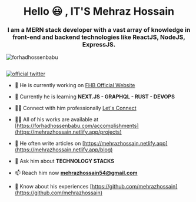 <!-- Heading Section -->
<h1 align="center">Hello 😃 , IT'S Mehraz Hossain</h1>
<h3 align="center">I am a MERN stack developer with a vast array of knowledge in front-end and backend technologies like ReactJS, NodeJS, ExpressJS.</h3>

<!-- Trophy -->
<p align="left"> <img src="https://komarev.com/ghpvc/?username=forhadhossenbabu&label=Profile%20views&color=0e75b6&style=flat" alt="forhadhossenbabu" /> </p>

<p align="left"> <a href="https://github.com/ryo-ma/github-profile-trophy"><img src="https://github-profile-trophy.vercel.app/?username=forhadhossenbabu" alt="" /></a> </p>

<!-- Social Connectivity -->
<p align="left"> <a href="https://twitter.com/mehraz_h_" target="_blank"><img src="https://img.shields.io/twitter/follow/officialfhb_tw?logo=twitter&style=for-the-badge" alt="official twitter" /></a> </p>

- 🔭 He is currently working on [FHB Official Website](https://mehrazhossain.netlify.app/)

- 🌱 Currently he is learning **NEXT.JS - GRAPHQL - RUST - DEVOPS**

- 👊🏻 Connect with him professionally [Let's Connect](https://mehrazhossain.netlify.app/contact)

- 👨‍💻 All of his works are available at [https://forhadhossenbabu.com/accomplishments](https://mehrazhossain.netlify.app/projects)

- 📝 He often write articles on [https://mehrazhossain.netlify.app](https://mehrazhossain.netlify.app/blog)

- 💬 Ask him about **TECHNOLOGY STACKS**

- 📫 Reach him now **mehrazhossain54@gmail.com**

- 📄 Know about his experiences [https://github.com/mehrazhossain](https://github.com/mehrazhossain)
